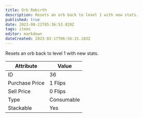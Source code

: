 ```yaml
---
title: Orb Rebirth
description: Resets an orb back to level 1 with new stats.
published: true
date: 2023-08-21T05:36:53.820Z
tags: items
editor: markdown
dateCreated: 2023-02-17T06:56:15.183Z
---
```


Resets an orb back to level 1 with new stats.

|Attribute|Value|
|-|-|
|ID|36|
|Purchase Price|1 Flips|
|Sell Price|0 Flips|
|Type|Consumable|
|Stackable|Yes|

